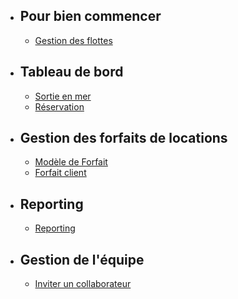 - ## Pour bien commencer
    - [Gestion des flottes](/{{route}}/{{version}}/fleet)
- ## Tableau de bord
    - [Sortie en mer](/{{route}}/{{version}}/boat-trip)
    - [Réservation](/{{route}}/{{version}}/boat-trip)
- ## Gestion des forfaits de locations
    - [Modèle de Forfait](/{{route}}/{{version}}/rental-package)
    - [Forfait client](/{{route}}/{{version}}/sailor-rental-package)
- ## Reporting
    - [Reporting](/{{route}}/{{version}}/team)
- ## Gestion de l'équipe
    - [Inviter un collaborateur](/{{route}}/{{version}}/team)

